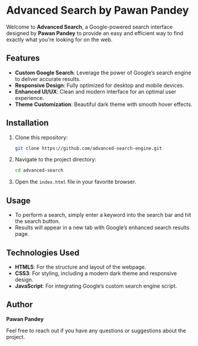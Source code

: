 # Advanced Search by Pawan Pandey

Welcome to **Advanced Search**, a Google-powered search interface designed by **Pawan Pandey** to provide an easy and efficient way to find exactly what you're looking for on the web.

## Features

- **Custom Google Search**: Leverage the power of Google’s search engine to deliver accurate results.
- **Responsive Design**: Fully optimized for desktop and mobile devices.
- **Enhanced UI/UX**: Clean and modern interface for an optimal user experience.
- **Theme Customization**: Beautiful dark theme with smooth hover effects.

## Installation

1. Clone this repository:
    ```bash
    git clone https://github.com/advanced-search-engine.git
    ```
2. Navigate to the project directory:
    ```bash
    cd advanced-search
    ```
3. Open the `index.html` file in your favorite browser.

## Usage

- To perform a search, simply enter a keyword into the search bar and hit the search button.
- Results will appear in a new tab with Google’s enhanced search results page.

## Technologies Used

- **HTML5**: For the structure and layout of the webpage.
- **CSS3**: For styling, including a modern dark theme and responsive design.
- **JavaScript**: For integrating Google’s custom search engine script.

## Author

**Pawan Pandey**

Feel free to reach out if you have any questions or suggestions about the project.

